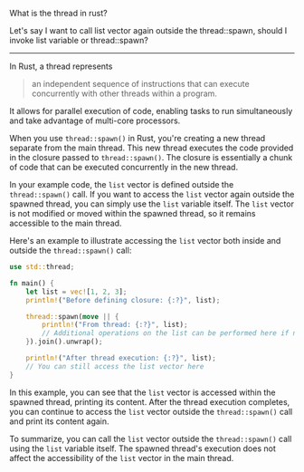 What is the thread in rust? 

Let's say I want to call list vector again outside the thread::spawn, should I invoke list variable or thread::spawn?

___

In Rust, a thread represents 

> an independent sequence of instructions that can execute concurrently with other threads within a program. 

It allows for parallel execution of code, enabling tasks to run simultaneously and take advantage of multi-core processors.

When you use `thread::spawn()` in Rust, you're creating a new thread separate from the main thread. This new thread executes the code provided in the closure passed to `thread::spawn()`. The closure is essentially a chunk of code that can be executed concurrently in the new thread.

In your example code, the `list` vector is defined outside the `thread::spawn()` call. If you want to access the `list` vector again outside the spawned thread, you can simply use the `list` variable itself. The `list` vector is not modified or moved within the spawned thread, so it remains accessible to the main thread.

Here's an example to illustrate accessing the `list` vector both inside and outside the `thread::spawn()` call:

```rust
use std::thread;

fn main() {
    let list = vec![1, 2, 3];
    println!("Before defining closure: {:?}", list);

    thread::spawn(move || {
        println!("From thread: {:?}", list);
        // Additional operations on the list can be performed here if needed
    }).join().unwrap();

    println!("After thread execution: {:?}", list);
    // You can still access the list vector here
}
```

In this example, you can see that the `list` vector is accessed within the spawned thread, printing its content. After the thread execution completes, you can continue to access the `list` vector outside the `thread::spawn()` call and print its content again.

To summarize, you can call the `list` vector outside the `thread::spawn()` call using the `list` variable itself. The spawned thread's execution does not affect the accessibility of the `list` vector in the main thread.